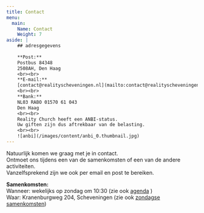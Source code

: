 ```yaml
---
title: Contact
menu:
  main:
    Name: Contact
    Weight: 7
aside: |
    ## adresgegevens
    
    **Post:**  
    Postbus 84348  
    2508AH, Den Haag
    <br><br>
    **E-mail:**  
    [contact@realityscheveningen.nl](mailto:contact@realityscheveningen.nl)
    <br><br>
    **Bank:**  
    NL03 RABO 01570 61 043  
    Den Haag
    <br><br>
    Reality Church heeft een ANBI-status.  
    Uw giften zijn dus aftrekbaar van de belasting.
    <br><br>
    ![anbi](/images/content/anbi_0.thumbnail.jpg)
---
```


Natuurlijk komen we graag met je in contact.  
Ontmoet ons tijdens een van de samenkomsten of een van de andere activiteiten.  
Vanzelfsprekend zijn we ook per email en post te bereiken.

**Samenkomsten:**  
Wanneer: wekelijks op zondag om 10:30 (zie ook [agenda](/agenda) )  
Waar: Kranenburgweg 204, Scheveningen (zie ook [zondagse samenkomsten](/connect/zondagse-samenkomsten))
